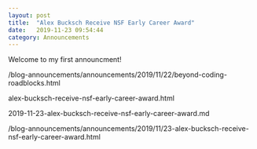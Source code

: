 ```yaml
---
layout: post
title:  "Alex Bucksch Receive NSF Early Career Award"
date:   2019-11-23 09:54:44
category: Announcements
---
```

Welcome to my first announcment!

/blog-announcements/announcements/2019/11/22/beyond-coding-roadblocks.html

alex-bucksch-receive-nsf-early-career-award.html

2019-11-23-alex-bucksch-receive-nsf-early-career-award.md

/blog-announcements/announcements/2019/11/23-alex-bucksch-receive-nsf-early-career-award.html
